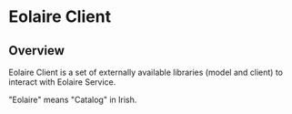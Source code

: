 Eolaire Client
==============

## Overview

Eolaire Client is a set of externally available libraries (model and client) to interact with Eolaire Service.

"Eolaire" means "Catalog" in Irish.
